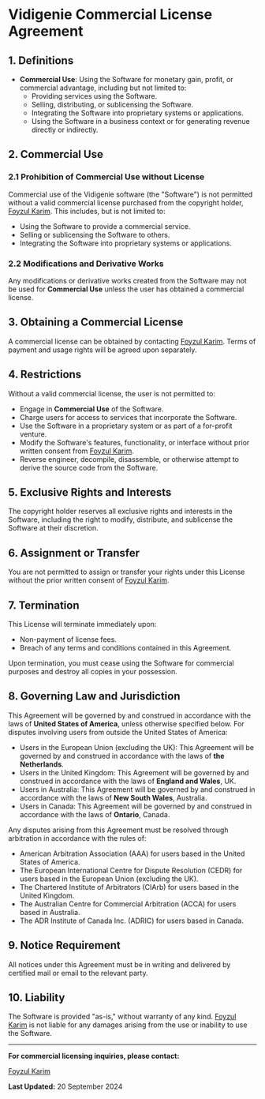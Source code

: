 # Vidigenie Commercial License Agreement

## 1. Definitions

- **Commercial Use**: Using the Software for monetary gain, profit, or commercial advantage, including but not limited to:
  - Providing services using the Software.
  - Selling, distributing, or sublicensing the Software.
  - Integrating the Software into proprietary systems or applications.
  - Using the Software in a business context or for generating revenue directly or indirectly.

## 2. Commercial Use

### 2.1 Prohibition of Commercial Use without License
Commercial use of the Vidigenie software (the "Software") is not permitted without a valid commercial license purchased from the copyright holder, [Foyzul Karim](mailto:foyzulkarim@gmail.com). This includes, but is not limited to:
- Using the Software to provide a commercial service.
- Selling or sublicensing the Software to others.
- Integrating the Software into proprietary systems or applications.

### 2.2 Modifications and Derivative Works
Any modifications or derivative works created from the Software may not be used for **Commercial Use** unless the user has obtained a commercial license.

## 3. Obtaining a Commercial License
A commercial license can be obtained by contacting [Foyzul Karim](mailto:foyzulkarim@gmail.com). Terms of payment and usage rights will be agreed upon separately.

## 4. Restrictions
Without a valid commercial license, the user is not permitted to:
- Engage in **Commercial Use** of the Software.
- Charge users for access to services that incorporate the Software.
- Use the Software in a proprietary system or as part of a for-profit venture.
- Modify the Software's features, functionality, or interface without prior written consent from [Foyzul Karim](mailto:foyzulkarim@gmail.com).
- Reverse engineer, decompile, disassemble, or otherwise attempt to derive the source code from the Software.

## 5. Exclusive Rights and Interests
The copyright holder reserves all exclusive rights and interests in the Software, including the right to modify, distribute, and sublicense the Software at their discretion.

## 6. Assignment or Transfer
You are not permitted to assign or transfer your rights under this License without the prior written consent of [Foyzul Karim](mailto:foyzulkarim@gmail.com).

## 7. Termination
This License will terminate immediately upon:
- Non-payment of license fees.
- Breach of any terms and conditions contained in this Agreement.

Upon termination, you must cease using the Software for commercial purposes and destroy all copies in your possession.

## 8. Governing Law and Jurisdiction
This Agreement will be governed by and construed in accordance with the laws of **United States of America**, unless otherwise specified below. For disputes involving users from outside the United States of America:
- Users in the European Union (excluding the UK): This Agreement will be governed by and construed in accordance with the laws of **the Netherlands**.
- Users in the United Kingdom: This Agreement will be governed by and construed in accordance with the laws of **England and Wales**, UK.
- Users in Australia: This Agreement will be governed by and construed in accordance with the laws of **New South Wales**, Australia.
- Users in Canada: This Agreement will be governed by and construed in accordance with the laws of **Ontario**, Canada.

Any disputes arising from this Agreement must be resolved through arbitration in accordance with the rules of:
- American Arbitration Association (AAA) for users based in the United States of America.
- The European International Centre for Dispute Resolution (CEDR) for users based in the European Union (excluding the UK).
- The Chartered Institute of Arbitrators (CIArb) for users based in the United Kingdom.
- The Australian Centre for Commercial Arbitration (ACCA) for users based in Australia.
- The ADR Institute of Canada Inc. (ADRIC) for users based in Canada.

## 9. Notice Requirement
All notices under this Agreement must be in writing and delivered by certified mail or email to the relevant party.

## 10. Liability
The Software is provided "as-is," without warranty of any kind. [Foyzul Karim](mailto:foyzulkarim@gmail.com) is not liable for any damages arising from the use or inability to use the Software.

---

**For commercial licensing inquiries, please contact:**

[Foyzul Karim](mailto:foyzulkarim@gmail.com)

**Last Updated:** 20 September 2024
